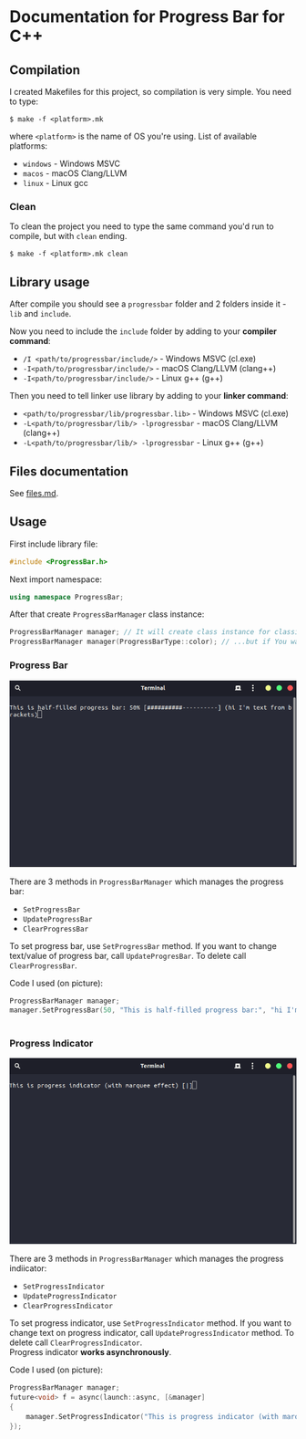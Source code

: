 # Documentation for Progress Bar for C++

## Compilation
I created Makefiles for this project, so compilation is very simple. You need to type:
```shell
$ make -f <platform>.mk
```
where `<platform>` is the name of OS you're using. List of available platforms:
- `windows` - Windows MSVC
- `macos` - macOS Clang/LLVM
- `linux` - Linux gcc

### Clean
To clean the project you need to type the same command you'd run to compile, but with `clean` ending.
```shell
$ make -f <platform>.mk clean
```

## Library usage
After compile you should see a `progressbar` folder and 2 folders inside it - `lib` and `include`.

Now you need to include the `include` folder by adding to your **compiler command**:
- `/I <path/to/progressbar/include/>` - Windows MSVC (cl.exe)
- `-I<path/to/progressbar/include/>` - macOS Clang/LLVM (clang++)
- `-I<path/to/progressbar/include/>` - Linux g++ (g++)

Then you need to tell linker use library by adding to your **linker command**:
- `<path/to/progressbar/lib/progressbar.lib>` - Windows MSVC (cl.exe)
- `-L<path/to/progressbar/lib/> -lprogressbar` - macOS Clang/LLVM (clang++)
- `-L<path/to/progressbar/lib/> -lprogressbar` - Linux g++ (g++)

## Files documentation
See [files.md](files.md).

## Usage
First include library file:
```cpp
#include <ProgressBar.h>
```
Next import namespace:
```cpp
using namespace ProgressBar;
```

After that create `ProgressBarManager` class instance:
```cpp
ProgressBarManager manager; // It will create class instance for classic progress bar...
ProgressBarManager manager(ProgressBarType::color); // ...but if You want, you can decide which progress bar type will be created
```

### Progress Bar
![Progress bar in action](img/ProgressBar.png)

There are 3 methods in `ProgressBarManager` which manages the progress bar:
- `SetProgressBar`
- `UpdateProgressBar`
- `ClearProgressBar`

To set progress bar, use `SetProgressBar` method. If you want to change text/value of progress bar, call `UpdateProgresBar`. To delete call `ClearProgressBar`.

Code I used (on picture):
```cpp
ProgressBarManager manager;
manager.SetProgressBar(50, "This is half-filled progress bar:", "hi I'm text from brackets");
```
#
### Progress Indicator
![Progress indicator in action](img/ProgressIndicator.png)

There are 3 methods in `ProgressBarManager` which manages the progress indiicator:
- `SetProgressIndicator`
- `UpdateProgressIndicator`
- `ClearProgressIndicator`

To set progress indicator, use `SetProgressIndicator` method. If you want to change text on progress indicator, call `UpdateProgressIndicator` method. To delete call `ClearProgressIndicator`.  
Progress indicator **works asynchronously**.

Code I used (on picture):
```cpp
ProgressBarManager manager;
future<void> f = async(launch::async, [&manager]
{
    manager.SetProgressIndicator("This is progress indicator (with marquee effect)");
});
```
